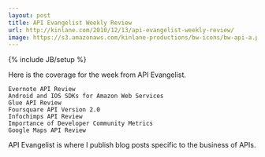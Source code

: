 ```yaml
---
layout: post
title: API Evangelist Weekly Review
url: http://kinlane.com/2010/12/13/api-evangelist-weekly-review/
image: https://s3.amazonaws.com/kinlane-productions/bw-icons/bw-api-a.png
---
```

{% include JB/setup %}
Here is the coverage for the week from API Evangelist.

	Evernote API Review
	Android and IOS SDKs for Amazon Web Services
	Glue API Review
	Foursquare API Version 2.0
	Infochimps API Review
	Importance of Developer Community Metrics
	Google Maps API Review

API Evangelist is where I publish blog posts specific to the business of APIs.